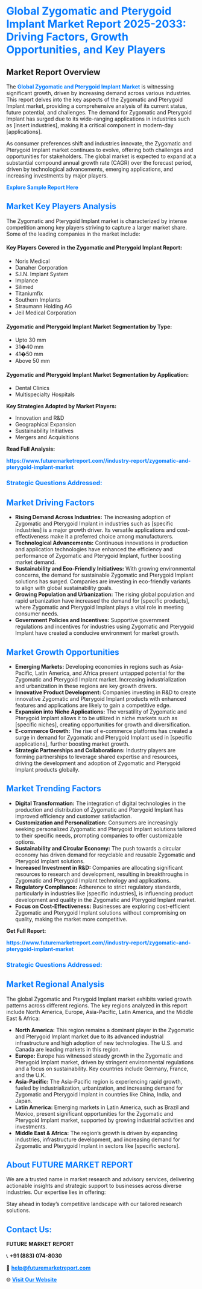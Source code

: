 <h1 style="color: #007BFF;">Global Zygomatic and Pterygoid Implant Market Report 2025-2033: Driving Factors, Growth Opportunities, and Key Players</h1>

<section id="overview">
<h2>Market Report Overview</h2>
<p>The <a href="https://www.futuremarketreport.com//industry-report/zygomatic-and-pterygoid-implant-market" style="color: #007BFF; text-decoration: none;"><strong>Global Zygomatic and Pterygoid Implant Market</strong></a> is witnessing significant growth, driven by increasing demand across various industries. This report delves into the key aspects of the Zygomatic and Pterygoid Implant market, providing a comprehensive analysis of its current status, future potential, and challenges. The demand for Zygomatic and Pterygoid Implant has surged due to its wide-ranging applications in industries such as [insert industries], making it a critical component in modern-day [applications].</p>
<p>As consumer preferences shift and industries innovate, the Zygomatic and Pterygoid Implant market continues to evolve, offering both challenges and opportunities for stakeholders. The global market is expected to expand at a substantial compound annual growth rate (CAGR) over the forecast period, driven by technological advancements, emerging applications, and increasing investments by major players.</p>
</section>

<section id="overview">
<p><a href="https://www.futuremarketreport.com//request-sample/reportId=87215" style="color: #007BFF; text-decoration: none;"><strong>Explore Sample Report Here</strong></a></p>
</section>

<section id="key-players">
<h2 style="color: #007BFF;">Market Key Players Analysis</h2>
<p>The Zygomatic and Pterygoid Implant market is characterized by intense competition among key players striving to capture a larger market share. Some of the leading companies in the market include:</p>
<h4>Key Players Covered in the Zygomatic and Pterygoid Implant Report:</h4>
<ul><li>Noris Medical</li><li>Danaher Corporation</li><li>S.I.N. Implant System</li><li>Implance</li><li>Silimed</li><li>Titaniumfix</li><li>Southern Implants</li><li>Straumann Holding AG</li><li>Jeil Medical Corporation</li></ul>
<h4>Zygomatic and Pterygoid Implant Market Segmentation by Type:</h4>
<ul><li>Upto 30 mm</li><li>31�40 mm</li><li>41�50 mm</li><li>Above 50 mm</li></ul>

<h4>Zygomatic and Pterygoid Implant Market Segmentation by Application:</h4>
<ul><li>Dental Clinics</li><li>Multispecialty Hospitals</li></ul>
<p><strong>Key Strategies Adopted by Market Players:</strong></p>
<ul>
<li>Innovation and R&D</li>
<li>Geographical Expansion</li>
<li>Sustainability Initiatives</li>
<li>Mergers and Acquisitions</li>
</ul>
</section>

<section>
<p><strong>Read Full Analysis: </strong></p><a href="https://www.futuremarketreport.com//industry-report/zygomatic-and-pterygoid-implant-market" style="color: #007BFF; text-decoration: none;"><strong>https://www.futuremarketreport.com//industry-report/zygomatic-and-pterygoid-implant-market</strong></a>
<h3 style="color: #007BFF;">Strategic Questions Addressed:</h3>
</section>

<section id="driving-factors">
<h2 style="color: #007BFF;">Market Driving Factors</h2>
<ul>
<li><strong>Rising Demand Across Industries:</strong> The increasing adoption of Zygomatic and Pterygoid Implant in industries such as [specific industries] is a major growth driver. Its versatile applications and cost-effectiveness make it a preferred choice among manufacturers.</li>
<li><strong>Technological Advancements:</strong> Continuous innovations in production and application technologies have enhanced the efficiency and performance of Zygomatic and Pterygoid Implant, further boosting market demand.</li>
<li><strong>Sustainability and Eco-Friendly Initiatives:</strong> With growing environmental concerns, the demand for sustainable Zygomatic and Pterygoid Implant solutions has surged. Companies are investing in eco-friendly variants to align with global sustainability goals.</li>
<li><strong>Growing Population and Urbanization:</strong> The rising global population and rapid urbanization have increased the demand for [specific products], where Zygomatic and Pterygoid Implant plays a vital role in meeting consumer needs.</li>
<li><strong>Government Policies and Incentives:</strong> Supportive government regulations and incentives for industries using Zygomatic and Pterygoid Implant have created a conducive environment for market growth.</li>
</ul>
</section>

<section id="growth-opportunities">
<h2 style="color: #007BFF;">Market Growth Opportunities</h2>
<ul>
<li><strong>Emerging Markets:</strong> Developing economies in regions such as Asia-Pacific, Latin America, and Africa present untapped potential for the Zygomatic and Pterygoid Implant market. Increasing industrialization and urbanization in these regions are key growth drivers.</li>
<li><strong>Innovative Product Development:</strong> Companies investing in R&D to create innovative Zygomatic and Pterygoid Implant products with enhanced features and applications are likely to gain a competitive edge.</li>
<li><strong>Expansion into Niche Applications:</strong> The versatility of Zygomatic and Pterygoid Implant allows it to be utilized in niche markets such as [specific niches], creating opportunities for growth and diversification.</li>
<li><strong>E-commerce Growth:</strong> The rise of e-commerce platforms has created a surge in demand for Zygomatic and Pterygoid Implant used in [specific applications], further boosting market growth.</li>
<li><strong>Strategic Partnerships and Collaborations:</strong> Industry players are forming partnerships to leverage shared expertise and resources, driving the development and adoption of Zygomatic and Pterygoid Implant products globally.</li>
</ul>
</section>

<section id="trending-factors">
<h2 style="color: #007BFF;">Market Trending Factors</h2>
<ul>
<li><strong>Digital Transformation:</strong> The integration of digital technologies in the production and distribution of Zygomatic and Pterygoid Implant has improved efficiency and customer satisfaction.</li>
<li><strong>Customization and Personalization:</strong> Consumers are increasingly seeking personalized Zygomatic and Pterygoid Implant solutions tailored to their specific needs, prompting companies to offer customizable options.</li>
<li><strong>Sustainability and Circular Economy:</strong> The push towards a circular economy has driven demand for recyclable and reusable Zygomatic and Pterygoid Implant solutions.</li>
<li><strong>Increased Investment in R&D:</strong> Companies are allocating significant resources to research and development, resulting in breakthroughs in Zygomatic and Pterygoid Implant technology and applications.</li>
<li><strong>Regulatory Compliance:</strong> Adherence to strict regulatory standards, particularly in industries like [specific industries], is influencing product development and quality in the Zygomatic and Pterygoid Implant market.</li>
<li><strong>Focus on Cost-Effectiveness:</strong> Businesses are exploring cost-efficient Zygomatic and Pterygoid Implant solutions without compromising on quality, making the market more competitive.</li>
</ul>
</section>

<section>
<p><strong>Get Full Report: </strong></p><a href="https://www.futuremarketreport.com//industry-report/zygomatic-and-pterygoid-implant-market" style="color: #007BFF; text-decoration: none;"><strong>https://www.futuremarketreport.com//industry-report/zygomatic-and-pterygoid-implant-market</strong></a>
<h3 style="color: #007BFF;">Strategic Questions Addressed:</h3>
</section>


<section id="regional-analysis">
<h2 style="color: #007BFF;">Market Regional Analysis</h2>
<p>The global Zygomatic and Pterygoid Implant market exhibits varied growth patterns across different regions. The key regions analyzed in this report include North America, Europe, Asia-Pacific, Latin America, and the Middle East & Africa:</p>
<ul>
<li><strong>North America:</strong> This region remains a dominant player in the Zygomatic and Pterygoid Implant market due to its advanced industrial infrastructure and high adoption of new technologies. The U.S. and Canada are leading markets in this region.</li>
<li><strong>Europe:</strong> Europe has witnessed steady growth in the Zygomatic and Pterygoid Implant market, driven by stringent environmental regulations and a focus on sustainability. Key countries include Germany, France, and the U.K.</li>
<li><strong>Asia-Pacific:</strong> The Asia-Pacific region is experiencing rapid growth, fueled by industrialization, urbanization, and increasing demand for Zygomatic and Pterygoid Implant in countries like China, India, and Japan.</li>
<li><strong>Latin America:</strong> Emerging markets in Latin America, such as Brazil and Mexico, present significant opportunities for the Zygomatic and Pterygoid Implant market, supported by growing industrial activities and investments.</li>
<li><strong>Middle East & Africa:</strong> The region’s growth is driven by expanding industries, infrastructure development, and increasing demand for Zygomatic and Pterygoid Implant in sectors like [specific sectors].</li>
</ul>
</section>

<footer>
<h2 style="color: #007BFF;">About FUTURE MARKET REPORT</h2>
<p>We are a trusted name in market research and advisory services, delivering actionable insights and strategic support to businesses across diverse industries. Our expertise lies in offering:</p>

<p>Stay ahead in today’s competitive landscape with our tailored research solutions.</p>

<h2 style="color: #007BFF;">Contact Us:</h2>
<p><strong>FUTURE MARKET REPORT</strong></p>
<p>📞 <strong>+91 (883) 074-8030</strong></p>
<p>📧 <strong><a href="mailto:help@futuremarketreport.com" style="color: #007BFF;">help@futuremarketreport.com</a></strong></p>
<p>🌐 <strong><a href="https://www.futuremarketreport.com/" style="color: #007BFF;">Visit Our Website</a></strong></p>
</footer>